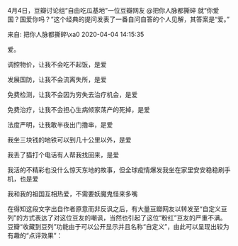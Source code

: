 4月4日，豆瓣讨论组“自由吃瓜基地”一位豆瓣网友 @把你人脉都撕碎 就“你爱国？国爱你吗？”这个经典的提问发表了一番自问自答的个人见解，其答案是“爱。”

来自: 把你人脉都撕碎\xa0 2020-04-04 14:15:35

爱。

调控物价，让我不会吃不起饭，是爱

发展国防，让我不会流离失所，是爱

免费检测，让我不会因为穷失去治疗机会，是爱

免费治疗，让我不会担心生病倾家荡产的死掉，是爱

法度严明，让我敢半夜出门撸串，是爱

我坐三块钱的地铁可以到几十公里以外，是爱

我丢了猫打个电话有人帮我找回来，是爱

我活的不精彩也没什么惊天东地的故事，但全球疫情爆发我坐在家里安安稳稳刷手机，也是爱

我和我的祖国互相热爱，不需要妖魔鬼怪来多嘴

在得知这段文字出自作者原意而非反讽之后，有大量豆瓣网友以转发至“自定义豆列”的方式表达了对这位豆友的嘲讽，当然也引起了这位“粉红”豆友的严重不满。 豆瓣“收藏到豆列”功能由于可以公开显示并且名称“自定义”，由此可以呈现出较为有趣的“点评效果”： 


